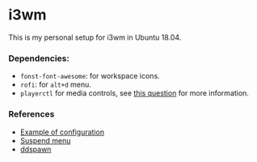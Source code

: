 # i3wm

This is my personal setup for i3wm in Ubuntu 18.04.

### Dependencies:

- `fonst-font-awesome`: for workspace icons.
- `rofi`: for `alt+d` menu.
- `playerctl` for media controls, see [this question](https://askubuntu.com/questions/1080671/how-can-i-install-playerctl) for more information.

### References

- [Example of configuration](https://github.com/addy-dclxvi/i3-starterpack/tree/8f18c0dc22bd0fb48eb9f5b9b7812627552a2107)
- [Suspend menu](https://faq.i3wm.org/question/239/how-do-i-suspendlockscreen-and-logout/)
- [ddspawn](https://github.com/LukeSmithxyz/voidrice/blob/master/.local/bin/i3cmds/ddspawn)
